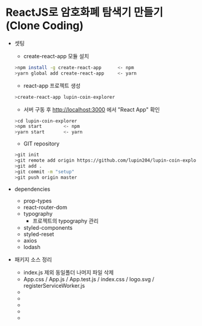 # ReactJS로 암호화폐 탐색기 만들기 (Clone Coding)

- 셋팅
  - create-react-app 모듈 설치
  ```sh
  >npm install -g create-react-app      <- npm
  >yarn global add create-react-app     <- yarn
  ```
  - react-app 프로젝트 생성
  ```sh
  >create-react-app lupin-coin-explorer
  ```
  - 서버 구동 후 <http://localhost:3000> 에서 "React App" 확인
  ```sh
  >cd lupin-coin-explorer
  >npm start        <- npm
  >yarn start       <- yarn
  ```
  - GIT repository
  ```sh
  >git init
  >git remote add origin https://github.com/lupin204/lupin-coin-explorer.git
  >git add .
  >git commit -m "setup"
  >git push origin master
  ```

- dependencies
  - prop-types
  - react-router-dom
  - typography
    - 프로젝트의 typography 관리
  - styled-components
  - styled-reset
  - axios
  - lodash

- 패키지 소스 정리
  - index.js 제외 동일폴더 나머지 파일 삭제
  - App.css / App.js / App.test.js / index.css / logo.svg / registerServiceWorker.js
  - 
  - 
  - 
  - 
  - 




